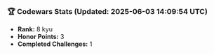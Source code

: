 ### 🏆 Codewars Stats (Updated: 2025-06-03 14:09:54 UTC)

- **Rank:** 8 kyu
- **Honor Points:** 3
- **Completed Challenges:** 1
